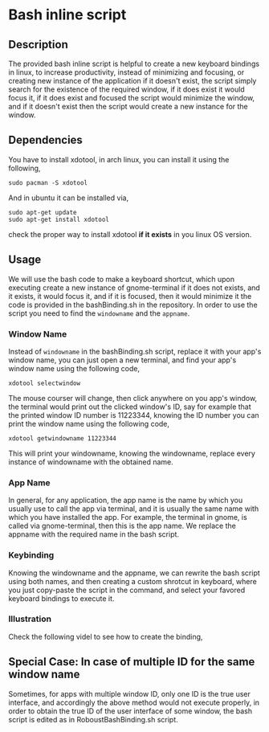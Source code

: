 # Bash inline script

## Description
    
The provided bash inline script is helpful to create a new keyboard bindings in linux, to increase productivity, instead of minimizing and focusing, or creating new instance of the application if it doesn't exist, the script simply search for the existence of the required window, if it does exist it would focus it, if it does exist and focused the script would minimize the window, and if it doesn't exist then the script would create a new instance for the window.
    
## Dependencies
    
You have to install xdotool, in arch linux, you can install it using the following, 
```
sudo pacman -S xdotool
```
And in ubuntu it can be installed via, 

```
sudo apt-get update
sudo apt-get install xdotool
```
check the proper way to install xdotool **if it exists** in you linux OS version. 


## Usage

We will use the bash code to make a keyboard shortcut, which upon executing create a new instance of gnome-terminal if it does not exists, and it exists, it would focus it, and if it is focused, then it would minimize it the code is provided in the bashBinding.sh in the repository. In order to use the script you need to find the ```windowname``` and the ```appname```. 


### Window Name

Instead of ```windowname``` in the bashBinding.sh script, replace it with your app's window name, you can just open a new terminal, and find your app's window name using the following code, 
```
xdotool selectwindow 
```
The mouse courser will change, then click anywhere on you app's window, the terminal would print out the clicked window's ID, say for example that the printed window ID number is 11223344, knowing the ID number you can print the window name using the following code, 
```
xdotool getwindowname 11223344
```

This will print your windowname, knowing the windowname, replace every instance of windowname with the obtained name.

### App Name

In general, for any application, the app name is the name by which you usually use to call the app via terminal, and it is usually the same name with which you have installed the app. For example, the terminal in gnome, is called via gnome-terminal, then this is the app name. We replace the appname with the required name in the bash script.

### Keybinding


Knowing the windowname and the appname, we can rewrite the bash script using both names, and then creating a custom shrotcut in keyboard, where you just copy-paste the script in the command, and select your favored keyboard bindings to execute it. 

### Illustration

Check the following videl to see how to create the binding, 


## Special Case: In case of multiple ID for the same window name

Sometimes, for apps with multiple window ID, only one ID is the true user interface, and accordingly the above method would not execute properly, in order to obtain the true ID of the user interface of some window, the bash script is edited as in RoboustBashBinding.sh script.

